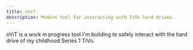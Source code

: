 ```yaml
---
title: oViT
description: Modern tool for interacting with TiVo hard drives.
---
```


oViT is a work in progress tool I'm building to safely interact with the hard drive of my childhood Series 1 TiVo.
